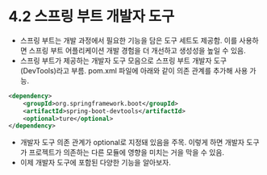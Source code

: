 # 4.2 스프링 부트 개발자 도구
- 스프링 부트는 개발 과정에서 필요한 기능을 담은 도구 세트도 제공함. 이를 사용하면 스프링 부트 어플리케이션 개발 경험을 더 개선하고 생성성을 높일 수 있음.
- 스프링 부트가 제공하는 개발자 도구 모음으로 스프링 부트 개발자 도구 (DevTools)라고 부름. pom.xml 파일에 아래와 같이 의존 관계를 추가해 사용 가능.
```xml
<dependency>
    <groupId>org.springframework.boot</groupId>
    <artifactId>spring-boot-devtools</artifactId>
    <optional>ture</optional>
</dependency>
```
- 개발자 도구 의존 관계가 optional로 지정돼 있음을 주목. 이렇게 하면 개발자 도구가 프로젝트가 의존하는 다른 모듈에 영향을 미치는 거을 막을 수 있음. 
- 이제 개발자 도구에 포함된 다양한 기능을 알아보자.


